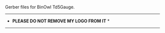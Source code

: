 Gerber files for BinOwl Td5Gauge.

********************************************
* **PLEASE DO NOT REMOVE MY LOGO FROM IT** *
********************************************


